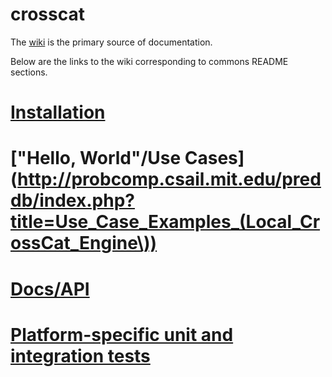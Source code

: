 crosscat
==============

The [wiki](http://probcomp.csail.mit.edu/preddb/index.php?title=BayesDB) is the primary source of documentation.

Below are the links to the wiki corresponding to commons README sections.

[Installation](http://probcomp.csail.mit.edu/preddb/index.php?title=Installation_overview)
==============

["Hello, World"/Use Cases](http://probcomp.csail.mit.edu/preddb/index.php?title=Use_Case_Examples_(Local_CrossCat_Engine\))
============

[Docs/API](http://probcomp.csail.mit.edu/preddb/index.php?title=API)
============

[Platform-specific unit and integration tests](http://probcomp.csail.mit.edu/preddb/index.php?title=PredictiveDB#Tests)
==============
